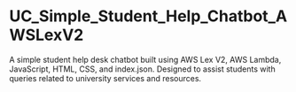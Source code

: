 # UC_Simple_Student_Help_Chatbot_AWSLexV2
A simple student help desk chatbot built using AWS Lex V2, AWS Lambda, JavaScript, HTML, CSS, and index.json. Designed to assist students with queries related to university services and resources.
